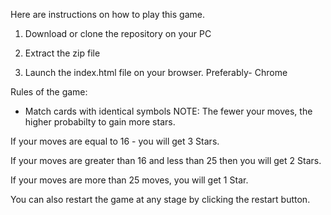 Here are instructions on how to play this game.

1) Download or clone the repository on your PC

2) Extract the zip file

3) Launch the index.html file on your browser. Preferably- Chrome

Rules of the game:

* Match cards with identical symbols
NOTE: The fewer your moves, the higher probabilty to gain more stars.

If your moves are equal to 16 -  you will get 3 Stars.

If your moves are greater than 16 and less than 25 then you will get 2 Stars.

If your moves are more than 25 moves,  you will get 1 Star.

You can also restart the game at any stage by clicking the restart button.

